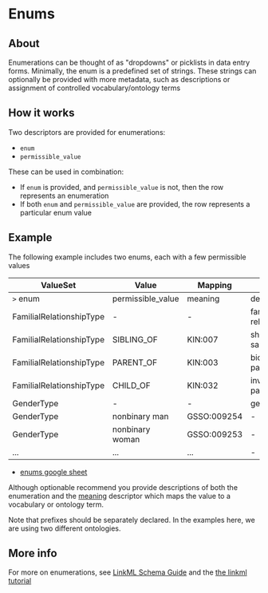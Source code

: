 # Enums

## About

Enumerations can be thought of as "dropdowns" or picklists in data
entry forms. Minimally, the enum is a predefined set of strings. These
strings can optionally be provided with more metadata, such as
descriptions or assignment of controlled vocabulary/ontology terms

## How it works

Two descriptors are provided for enumerations:

- `enum`
- `permissible_value`

These can be used in combination:

- If `enum` is provided, and `permissible_value` is not, then the row represents an enumeration
- If both `enum` and `permissible_value` are provided, the row represents a particular enum value

## Example

The following example includes two enums, each with a few permissible values

|ValueSet|Value|Mapping|Desc
|---|---|---|---|
|`>` enum|permissible_value|meaning|description
|FamilialRelationshipType|-|-|familial relationships
|FamilialRelationshipType|SIBLING_OF|KIN:007|share the same parent
|FamilialRelationshipType|PARENT_OF|KIN:003|biological parent
|FamilialRelationshipType|CHILD_OF|KIN:032|inverse of parent
|GenderType|-|-|gender
|GenderType|nonbinary man|GSSO:009254|-
|GenderType|nonbinary woman|GSSO:009253|-
|...|...|...|-

 * [enums google sheet](https://docs.google.com/spreadsheets/d/1wVoaiFg47aT9YWNeRfTZ8tYHN8s8PAuDx5i2HUcDpvQ/edit#gid=823426713)

Although optionable recommend you provide descriptions of
both the enumeration and the [meaning](https://w3id.org/linkml/meaning) descriptor which
maps the value to a vocabulary or ontology term.

Note that prefixes should be separately declared. In the examples here, we are using two different ontologies.

## More info

For more on enumerations, see [LinkML Schema Guide](https://linkml.io/linkml/schemas/models.html#enums) and the [the linkml tutorial](https://linkml.io/linkml/intro/tutorial06.html)



